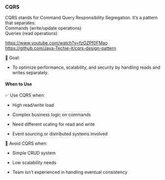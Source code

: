 ### CQRS
CQRS stands for Command Query Responsibility Segregation. It’s a pattern that separates:  
Commands (write/update operations)  
Queries (read operations)

https://www.youtube.com/watch?v=fzGZPf0FMao  
https://github.com/Java-Techie-jt/cqrs-design-pattern  

🎯 Goal:
- To optimize performance, scalability, and security by handling reads and writes separately.

#### When to Use  
✅ Use CQRS when:

- High read/write load

- Complex business logic on commands

- Need different scaling for read and write

- Event sourcing or distributed systems involved

🚫 Avoid CQRS when:

- Simple CRUD system

- Low scalability needs

- Team isn’t experienced in handling eventual consistency
